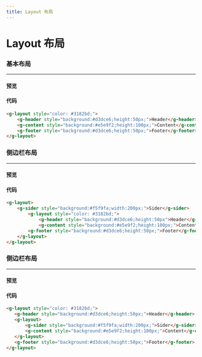 ```yaml
---
title: Layout 布局
---
```


# Layout 布局

### 基本布局
------

#### 预览
<ClientOnly>
<layout-demo-1></layout-demo-1>
</ClientOnly>

#### 代码
```html
<g-layout style="color: #3182bd;">
    <g-header style="background:#d3dce6;height:50px;">Header</g-header>
    <g-content style="background:#e5e9f2;height:100px;">Content</g-content>
    <g-footer style="background:#d3dce6;height:50px;">Footer</g-footer>
</g-layout>
```

### 侧边栏布局
------

#### 预览
<ClientOnly>
<layout-demo-2></layout-demo-2>
</ClientOnly>

#### 代码
```html
<g-layout>
    <g-sider style="background:#f5f9fa;width:200px;">Sider</g-sider>
        <g-layout style="color: #3182bd;">
            <g-header style="background:#d3dce6;height:50px">Header</g-header>
            <g-content style="background:#e5e9f2;height:100px;">Content</g-content>
        <g-footer style="background:#d3dce6;height:50px;">Footer</g-footer>
    </g-layout>
</g-layout>
```

### 侧边栏布局
------

#### 预览
<ClientOnly>
<layout-demo-3></layout-demo-3>
</ClientOnly>

#### 代码
```html
<g-layout style="color: #3182bd;">
   <g-header style="background:#d3dce6;height:50px;">Header</g-header>
   <g-layout>
       <g-sider style="background:#f5f9fa;width:200px;">Sider</g-sider>
       <g-content style="background:#e5e9f2;height:100px;">Content</g-content>
   </g-layout>
   <g-footer style="background:#d3dce6;height:50px;">Footer</g-footer>
</g-layout>
```